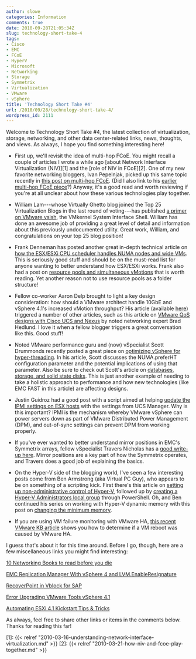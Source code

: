 ```yaml
---
author: slowe
categories: Information
comments: true
date: 2010-09-28T21:05:34Z
slug: technology-short-take-4
tags:
- Cisco
- EMC
- FCoE
- HyperV
- Microsoft
- Networking
- Storage
- Symmetrix
- Virtualization
- VMware
- vSphere
title: 'Technology Short Take #4'
url: /2010/09/28/technology-short-take-4/
wordpress_id: 2111
---
```


Welcome to Technology Short Take #4, the latest collection of virtualization, storage, networking, and other data center-related links, news, thoughts, and views. As always, I hope you find something interesting here!

* First up, we'll revisit the idea of multi-hop FCoE. You might recall a couple of articles I wrote a while ago [about Network Interface Virtualization (NIV)][1] and the [role of NIV in FCoE][2]. One of my new favorite networking bloggers, Ivan Pepelnjak, picked up this same topic recently in [this post on multi-hop FCoE](http://blog.ioshints.info/2010/09/multihop-fcoe-102-vnport-proxy-and-fip.html). (Did I also link to his [earlier multi-hop FCoE piece](http://blog.ioshints.info/2010/08/multihop-fcoe-101.html)?) Anyway, it's a good read and worth reviewing if you're at all unclear about how these various technologies play together.

* William Lam---whose Virtually Ghetto blog joined the Top 25 Virtualization Blogs in the last round of voting---has published [a primer on VMware vsish](http://www.virtuallyghetto.com/2010/08/what-is-vmware-vsish.html), the VMkernel System Interface Shell. William has done an awesome job of providing a great level of detail and information about this previously undocumented utility. Great work, William, and congratulations on your top 25 blog position!

* Frank Denneman has posted another great in-depth technical article on [how the ESX/ESXi CPU scheduler handles NUMA nodes and wide VMs](http://frankdenneman.nl/2010/09/esx-4-1-numa-scheduling/). This is seriously good stuff and should be on the must-read list for anyone wanting to better understand how ESX/ESXi works. Frank also had a post on [resource pools and simultaneous vMotions](http://frankdenneman.nl/2010/09/resource-pools-and-simultaneous-vmotions/) that is worth reading. Yet another reason not to use resource pools as a folder structure!

* Fellow co-worker Aaron Delp brought to light a key design consideration: how should a VMware architect handle 10GbE and vSphere 4.1's increased vMotion throughput? His article (available [here](http://blog.aarondelp.com/2010/09/keeping-vmotion-tiger-in-10gb-cage-part.html)) triggered a number of other articles, such as this article on [VMware QoS designs with Cisco UCS and Nexus](http://bradhedlund.com/2010/09/15/vmware-10ge-qos-designs-cisco-ucs-nexus/) by noted networking expert Brad Hedlund. I love it when a fellow blogger triggers a great conversation like this. Good stuff!

* Noted VMware performance guru and (now) vSpecialist Scott Drummonds recently posted a great piece on [optimizing vSphere for hyper-threading](http://vpivot.com/2010/09/13/optimizing-vsphere-for-hyper-threading/). In his article, Scott discusses the NUMA.preferHT configuration parameter and the potential implications of using that parameter. Also be sure to check out Scott's article on [databases, storage, and solid state disks](http://vpivot.com/2010/09/20/databases-storage-and-solid-state-disks/). This is just another example of needing to take a holistic approach to performance and how new technologies (like EMC FAST in this article) are affecting designs.

* Justin Guidroz had a good post with a script aimed at helping [update the IPMI settings on ESX hosts](http://geauxvirtual.wordpress.com/2010/09/20/working-with-ucs-and-vcenter-ipmi-settings/) with the settings from UCS Manager. Why is this important? IPMI is the mechanism whereby VMware vSphere can power servers down as part of VMware Distributed Power Management (DPM), and out-of-sync settings can prevent DPM from working properly.

* If you've ever wanted to better understand mirror positions in EMC's Symmetrix arrays, fellow vSpecialist Travers Nicholas has a [good write-up here](http://nickapedia.com/2010/09/21/dont-panic-mirror-positions/). Mirror positions are a key part of how the Symmetrix operates, and Travers does a good job of explaining the basics.

* On the Hyper-V side of the blogging world, I've seen a few interesting posts come from Ben Armstrong (aka Virtual PC Guy), who appears to be on something of a scripting kick. First there's this article on [setting up non-administrative control of Hyper-V](http://blogs.msdn.com/b/virtual_pc_guy/archive/2010/09/27/setting-up-non-administrative-control-of-hyper-v-through-powershell.aspx), followed up by [creating a Hyper-V Administrators local group](http://blogs.msdn.com/b/virtual_pc_guy/archive/2010/09/28/creating-a-hyper-v-administrators-local-group-through-powershell.aspx) through PowerShell. Oh, and Ben continued his series on working with Hyper-V dynamic memory with this post on [changing the minimum memory](http://blogs.msdn.com/b/virtual_pc_guy/archive/2010/09/15/scripting-dynamic-memory-part-5-changing-minimum-memory.aspx).

* If you are using VM failure monitoring with VMware HA, [this recent VMware KB article](http://kb.vmware.com/kb/1027734) shows you how to determine if a VM reboot was caused by VMware HA.

I guess that's about it for this time around. Before I go, though, here are a few miscellaneous links you might find interesting:

[10 Networking Books to read before you die](http://etherealmind.com/10-networking-books-to-read-before-you-die/)  

[EMC Replication Manager With vSphere 4 and LVM.EnableResignature](http://goingvirtual.wordpress.com/2009/09/26/emc-replication-manager-with-vsphere-4-and-lvm-enableresignature/)  

[RecoverPoint in Vblock for SAP](http://www.youtube.com/watch?v=volRHmsFM6g&feature=youtube_gdata)  

[Error Upgrading VMware Tools vSphere 4.1](http://kendrickcoleman.com/index.php?/Tech-Blog/error-upgrading-vmware-tools-vsphere-41.html)  

[Automating ESXi 4.1 Kickstart Tips & Tricks](http://www.virtuallyghetto.com/2010/09/automating-esxi-41-kickstart-tips.html)

As always, feel free to share other links or items in the comments below. Thanks for reading this far!

[1]: {{< relref "2010-03-16-understanding-network-interface-virtualization.md" >}}
[2]: {{< relref "2010-03-21-how-niv-and-fcoe-play-together.md" >}}
